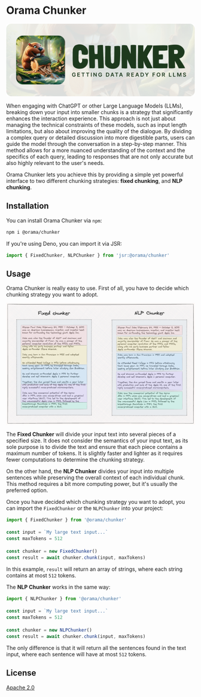 # Orama Chunker

![Chunking Strategies](/misc/chunker.png)

When engaging with ChatGPT or other Large Language Models (LLMs), breaking down your input into smaller chunks is a strategy that significantly enhances the interaction experience. This approach is not just about managing the technical constraints of these models, such as input length limitations, but also about improving the quality of the dialogue. By dividing a complex query or detailed discussion into more digestible parts, users can guide the model through the conversation in a step-by-step manner. This method allows for a more nuanced understanding of the context and the specifics of each query, leading to responses that are not only accurate but also highly relevant to the user's needs.

Orama Chunker lets you achieve this by providing a simple yet powerful interface to two different chunking strategies: **fixed chunking**, and **NLP chunking**.

## Installation

You can install Orama Chunker via `npm`:

```sh
npm i @orama/chunker
```

If you're using Deno, you can import it via JSR:

```js
import { FixedChunker, NLPChunker } from 'jsr:@orama/chunker' 
```

## Usage

Orama Chunker is really easy to use. First of all, you have to decide which chunking strategy you want to adopt.

![Chunking Strategies](/misc/chunking-strategies.png)

The **Fixed Chunker** will divide your input text into several pieces of a specified size. It does not consider the semantics of your input text, as its sole purpose is to divide the text and ensure that each piece contains a maximum number of tokens. It is slightly faster and lighter as it requires fewer computations to determine the chunking strategy.

On the other hand, the **NLP Chunker** divides your input into multiple sentences while preserving the overall context of each individual chunk. This method requires a bit more computing power, but it's usually the preferred option.

Once you have decided which chunking strategy you want to adopt, you can import the `FixedChunker` or the `NLPChunker` into your project:

```js
import { FixedChunker } from '@orama/chunker'

const input = `My large text input...`
const maxTokens = 512

const chunker = new FixedChunker()
const result = await chunker.chunk(input, maxTokens)
```

In this example, `result` will return an array of strings, where each string contains at most `512` tokens.

The **NLP Chunker** works in the same way:

```js
import { NLPChunker } from '@orama/chunker'

const input = `My large text input...`
const maxTokens = 512

const chunker = new NLPChunker()
const result = await chunker.chunk(input, maxTokens)
```

The only difference is that it will return all the sentences found in the text input, where each sentence will have at most `512` tokens.

## License

[Apache 2.0](/LICENSE.md)